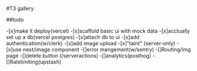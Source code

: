 #T3 gallery

##todo

-[x]make it deploy(vercel)
-[x]scaffold basic ui with mock data
-[x]acctually set up a db(vercel postgres)
-[x]attach db to ui
-[x]add authentication(w/clerk)
-[x]add image upload
-[x]"taint" (server-only)
-[x]use next/image component
-[]error mangement(w/sentry)
-[]Routing/img page
-[]delete button (/serveractions)
-[]analytics(posthog)
-[]Ratelimiting(upstash)

